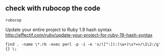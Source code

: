check with rubocop the code
---------------------------

    rubocop

Update your entire project to Ruby 1.9 hash syntax 
http://effectif.com/ruby/update-your-project-for-ruby-19-hash-syntax

    find . -name \*.rb -exec perl -p -i -e 's/([^:]):(\w+)\s*=>/\1\2:/g' {} \;

